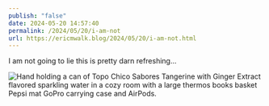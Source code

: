 ```yaml
---
publish: "false"
date: 2024-05-20 14:57:40
permalink: /2024/05/20/i-am-not
url: https://ericmwalk.blog/2024/05/20/i-am-not.html
---
```


I am not going to lie this is pretty darn refreshing...

![Hand holding a can of Topo Chico Sabores Tangerine with Ginger Extract flavored sparkling water in a cozy room with a large thermos books basket Pepsi mat GoPro carrying case and AirPods.](https://ericmwalk.blog/uploads/2024/6084a33512.jpg)